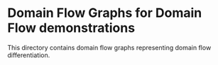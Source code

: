 # Domain Flow Graphs for Domain Flow demonstrations

This directory contains domain flow graphs representing domain flow differentiation.
